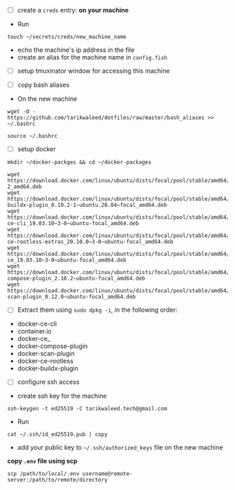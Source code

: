 - [ ] create a `creds` entry:
**on your machine**

- Run
```shell
touch ~/secrets/creds/new_machine_name
```
- echo the machine's ip address in the file
- create an alias for the  machine name in `config.fish`
- [ ] setup tmuxinator window for accessing this machine

- [ ] copy bash aliases
- On the new machine

```shell
wget -O - https://github.com/tarikwaleed/dotfiles/raw/master/bash_aliases >> ~/.bashrc
```
```shell
source ~/.bashrc
```

- [ ] setup docker
```shell
mkdir ~/docker-packges && cd ~/docker-packages
```
```shell
wget https://download.docker.com/linux/ubuntu/dists/focal/pool/stable/amd64/containerd.io_1.2.13-2_amd64.deb
wget https://download.docker.com/linux/ubuntu/dists/focal/pool/stable/amd64/docker-buildx-plugin_0.10.2-1~ubuntu.20.04~focal_amd64.deb
wget https://download.docker.com/linux/ubuntu/dists/focal/pool/stable/amd64/docker-ce-cli_19.03.10~3-0~ubuntu-focal_amd64.deb
wget https://download.docker.com/linux/ubuntu/dists/focal/pool/stable/amd64/docker-ce-rootless-extras_20.10.0~3-0~ubuntu-focal_amd64.deb
wget https://download.docker.com/linux/ubuntu/dists/focal/pool/stable/amd64/docker-ce_19.03.10~3-0~ubuntu-focal_amd64.deb
wget https://download.docker.com/linux/ubuntu/dists/focal/pool/stable/amd64/docker-compose-plugin_2.10.2~ubuntu-focal_amd64.deb
wget https://download.docker.com/linux/ubuntu/dists/focal/pool/stable/amd64/docker-scan-plugin_0.12.0~ubuntu-focal_amd64.deb
```
- [ ] Extract them using `sudo dpkg -i`, in the following order:
- docker-ce-cli
- container.io
- docker-ce_
- docker-compose-plugin
- docker-scan-plugin
- docker-ce-rootless
- docker-buildx-plugin

- [ ] configure ssh access
- create ssh key for the machine
```shell
ssh-keygen -t ed25519 -C tarikwaleed.tech@gmail.com
```

- Run
```shell
cat ~/.ssh/id_ed25519.pub | copy
```
- add your public key to `~/.ssh/authorized_keys` file on the new machine

**copy `.env` file using scp**
```shell
scp /path/to/local/.env username@remote-server:/path/to/remote/directory
```